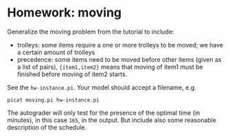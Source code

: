# Homework: moving

Generalize the moving problem from the tutorial to include:
* trolleys: some items require a one or more trolleys to be moved; we have a certain amount of trolleys
* precedence: some items need to be moved before other items (given as a list of pairs), `{item1,item2}` means that moving of item1 must be finished before moving of item2 starts.

See the `hw-instance.pi`. Your model should accept a filename, e.g.
```
picat moving.pi hw-instance.pi
```
The autograder will only test for the presence of the optimal time (in minutes), in this case `165`, in the output. But include also some reasonable description of the schedule.